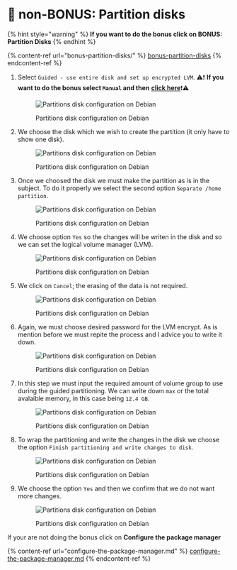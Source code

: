 # 💾 non-BONUS: Partition disks

{% hint style="warning" %}
**If you want to do the bonus click on BONUS: Partition Disks**
{% endhint %}

{% content-ref url="bonus-partition-disks/" %}
[bonus-partition-disks](bonus-partition-disks/)
{% endcontent-ref %}

1.  Select `Guided - use entire disk and set up encrypted LVM`. ⚠️❗️ **If you want to do the bonus select `Manual` and then** [**click here**](bonus-partition-disks/)❗️⚠️

    <figure><img src="../.gitbook/assets/image (44).png" alt="Partitions disk configuration on Debian"><figcaption><p>Partitions disk configuration on Debian</p></figcaption></figure>


2.  We choose the disk which we wish to create the partition (it only have to show one disk).

    <figure><img src="../.gitbook/assets/image (45).png" alt="Partitions disk configuration on Debian"><figcaption><p>Partitions disk configuration on Debian</p></figcaption></figure>


3.  Once we choosed the disk we must make the partition as is in the subject. To do it properly we select the second option `Separate /home partition`.

    <figure><img src="../.gitbook/assets/image (46).png" alt="Partitions disk configuration on Debian"><figcaption><p>Partitions disk configuration on Debian</p></figcaption></figure>


4.  We choose option `Yes` so the changes will be writen in the disk and so we can set the logical volume manager (LVM).

    <figure><img src="../.gitbook/assets/image (47).png" alt="Partitions disk configuration on Debian"><figcaption><p>Partitions disk configuration on Debian</p></figcaption></figure>


5.  We click on `Cancel`; the erasing of the data is not required.

    <figure><img src="../.gitbook/assets/image (48).png" alt="Partitions disk configuration on Debian"><figcaption><p>Partitions disk configuration on Debian</p></figcaption></figure>


6.  Again, we must choose desired password for the LVM encrypt. As is mention before we must repite the process and I advice you to write it down.

    <figure><img src="../.gitbook/assets/image (49).png" alt="Partitions disk configuration on Debian"><figcaption><p>Partitions disk configuration on Debian</p></figcaption></figure>


7.  In this step we must input the required amount of volume group to use during the guided partitioning. We can write down `max` or the total avalaible memory, in this case being `12.4 GB`.

    <figure><img src="../.gitbook/assets/image (50).png" alt="Partitions disk configuration on Debian"><figcaption><p>Partitions disk configuration on Debian</p></figcaption></figure>


8.  To wrap the partitioning and write the changes in the disk we choose the option `Finish partitioning and write changes to disk`.

    <figure><img src="../.gitbook/assets/image (51).png" alt="Partitions disk configuration on Debian"><figcaption><p>Partitions disk configuration on Debian</p></figcaption></figure>


9.  We choose the option `Yes` and then we confirm that we do not want more changes.

    <figure><img src="../.gitbook/assets/image (52).png" alt="Partitions disk configuration on Debian"><figcaption><p>Partitions disk configuration on Debian</p></figcaption></figure>



If your are not doing the bonus click on **Configure the package manager**

{% content-ref url="configure-the-package-manager.md" %}
[configure-the-package-manager.md](configure-the-package-manager.md)
{% endcontent-ref %}

